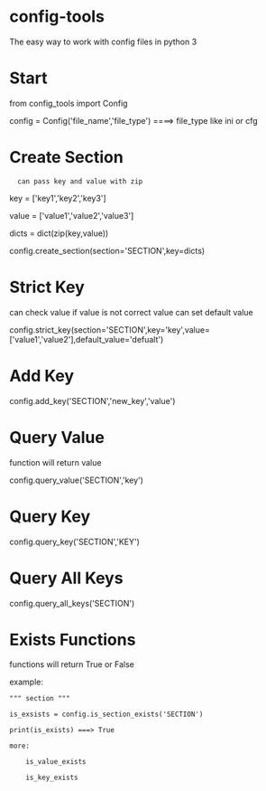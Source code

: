 # config-tools
The easy way to work with config files in python 3

# Start
  from config_tools import Config

  config = Config('file_name','file_type')        ====> file_type like ini or cfg

# Create Section 

      can pass key and value with zip

key = ['key1','key2','key3']

value = ['value1','value2','value3']

dicts = dict(zip(key,value))

config.create_section(section='SECTION',key=dicts)


# Strict Key
can check value if value is not correct value can set default value

config.strict_key(section='SECTION',key='key',value=['value1','value2'],default_value='defualt')


# Add Key

config.add_key('SECTION','new_key','value')

# Query Value

function will return value

config.query_value('SECTION','key')

# Query Key

config.query_key('SECTION','KEY')

# Query All Keys

config.query_all_keys('SECTION')


# Exists Functions

functions will return True or False

example:

    """ section """

    is_exsists = config.is_section_exists('SECTION')

    print(is_exists) ===> True

    more:

        is_value_exists
        
        is_key_exists
